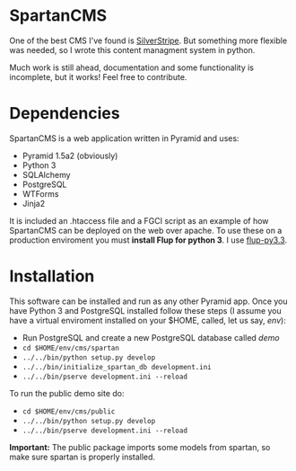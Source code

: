 SpartanCMS
===

One of the best CMS I've found is [SilverStripe](http://www.silverstripe.org). But something more flexible was needed, so I wrote this content managment system in python.

Much work is still ahead, documentation and some functionality is incomplete, but it works! Feel free to contribute.

Dependencies
===

SpartanCMS is a web application written in Pyramid and uses:

* Pyramid 1.5a2 (obviously)
* Python 3
* SQLAlchemy
* PostgreSQL
* WTForms
* Jinja2

It is included an .htaccess file and a FGCI script as an example of how SpartanCMS can be deployed on the web over apache. To use these on a production enviroment you must **install Flup for python 3**. I use [flup-py3.3](https://github.com/Pyha/flup-py3.3).

Installation
===

This software can be installed and run as any other Pyramid app. Once you have Python 3 and PostgreSQL installed follow these steps (I assume you have a virtual enviroment installed on your $HOME, called, let us say, *env*):

* Run PostgreSQL and create a new PostgreSQL database called *demo*
* ``` cd $HOME/env/cms/spartan ```
* ``` ../../bin/python setup.py develop ```
* ``` ../../bin/initialize_spartan_db development.ini ```
* ``` ../../bin/pserve development.ini --reload ```

To run the public demo site do:
* ``` cd $HOME/env/cms/public ```
* ``` ../../bin/python setup.py develop ```
* ``` ../../bin/pserve development.ini --reload ```

**Important:** The public package imports some models from spartan, so make sure spartan is properly installed.
